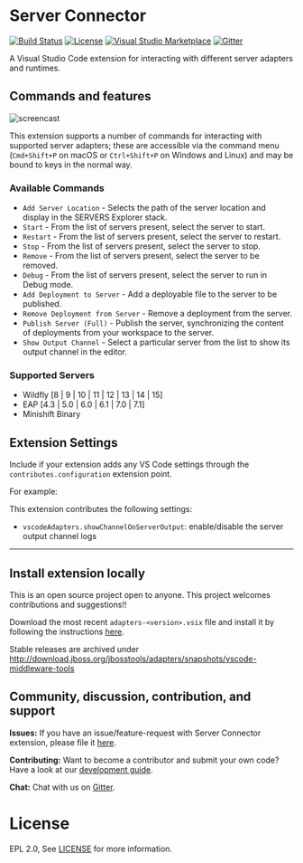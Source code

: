# Server Connector

[![Build Status](https://travis-ci.org/redhat-developer/vscode-server-connector.svg?branch=master)](https://travis-ci.org/redhat-developer/vscode-server-connector)
[![License](https://img.shields.io/badge/license-EPLv2.0-brightgreen.svg)](https://github.com/redhat-developer/vscode-server-connector/blob/master/README.md)
[![Visual Studio Marketplace](https://vsmarketplacebadge.apphb.com/version/redhat.vscode-server-connector.svg)](https://marketplace.visualstudio.com/items?itemName=redhat.vscode-server-connector)
[![Gitter](https://badges.gitter.im/redhat-developer/server-connector.svg)](https://gitter.im/redhat-developer/server-connector?utm_source=badge&utm_medium=badge&utm_campaign=pr-badge)

A Visual Studio Code extension for interacting with different server adapters and runtimes.

## Commands and features

![ screencast ](https://raw.githubusercontent.com/redhat-developer/vscode-server-connector/master/images/vscode-server-connector.gif)

This extension supports a number of commands for interacting with supported server adapters; these are accessible via the command menu (`Cmd+Shift+P` on macOS or `Ctrl+Shift+P` on Windows and Linux) and may be bound to keys in the normal way.

### Available Commands

   * `Add Server Location` - Selects the path of the server location and display in the SERVERS Explorer stack.
   * `Start` - From the list of servers present, select the server to start.
   * `Restart` - From the list of servers present, select the server to restart.
   * `Stop` - From the list of servers present, select the server to stop.
   * `Remove` - From the list of servers present, select the server to be removed.
   * `Debug` - From the list of servers present, select the server to run in Debug mode.
   * `Add Deployment to Server` - Add a deployable file to the server to be published.
   * `Remove Deployment from Server` - Remove a deployment from the server.
   * `Publish Server (Full)` - Publish the server, synchronizing the content of deployments from your workspace to the server.
   * `Show Output Channel` - Select a particular server from the list to show its output channel in the editor.

### Supported Servers
   * Wildfly [8 | 9 | 10 | 11 | 12 | 13 | 14 | 15]
   * EAP [4.3 | 5.0 | 6.0 | 6.1 | 7.0 | 7.1]
   * Minishift Binary

## Extension Settings

Include if your extension adds any VS Code settings through the `contributes.configuration` extension point.

For example:

This extension contributes the following settings:

* `vscodeAdapters.showChannelOnServerOutput`: enable/disable the server output channel logs

-----------------------------------------------------------------------------------------------------------
## Install extension locally
This is an open source project open to anyone. This project welcomes contributions and suggestions!!

Download the most recent `adapters-<version>.vsix` file and install it by following the instructions [here](https://code.visualstudio.com/docs/editor/extension-gallery#_install-from-a-vsix). 

Stable releases are archived under http://download.jboss.org/jbosstools/adapters/snapshots/vscode-middleware-tools

## Community, discussion, contribution, and support

**Issues:** If you have an issue/feature-request with Server Connector extension, please file it [here](https://github.com/redhat-developer/vscode-server-connector/issues).

**Contributing:** Want to become a contributor and submit your own code? Have a look at our [development guide](https://github.com/redhat-developer/vscode-server-connector/blob/master/CONTRIBUTING.md).

**Chat:** Chat with us on [Gitter](https://gitter.im/redhat-developer/server-connector).

License
=======
EPL 2.0, See [LICENSE](LICENSE) for more information.
